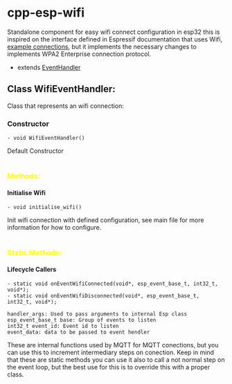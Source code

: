 # cpp-esp-wifi

Standalone component for easy wifi connect configuration in esp32 this is inspired on the interface defined in Espressif documentation that uses Wifi,
[example connections](https://github.com/espressif/esp-idf/blob/master/examples/common_components/protocol_examples_common/connect.c), but it implements the 
necessary changes to implements WPA2 Enterprise connection protocol.

- extends [EventHandler](https://github.com/MAPL-UFU/cpp-esp-e-handler)

## **Class WifiEventHandler:**

Class that represents an wifi connection: 

### Constructor   
   
    - void WifiEventHandler()

Default Constructor
<br>
<br>




### <font color="yellow">Methods:</font>

#### Initialise Wifi

    - void initialise_wifi()

Init wifi connection with defined configuration, see main file for more information for how to configure.
<br>
<br>

### <font color="yellow">Static Methods:</font>

#### Lifecycle Callers 
    - static void onEventWifiConnected(void*, esp_event_base_t, int32_t, void*);
    - static void onEventWifiDisconnected(void*, esp_event_base_t, int32_t, void*);
    
    handler_args: Used to pass arguments to internal Esp class
    esp_event_base_t base: Group of events to listen
    int32_t event_id: Event id to listen
    event_data: data to be passed to event hendler

These are internal functions used by MQTT for MQTT conections, but you can use this to increment intermediary steps 
on conection. Keep in mind that these are static methods you can use it also to call a not normal step on the event loop, 
but the best use for this is to override this with a proper class.

<br>
<br>